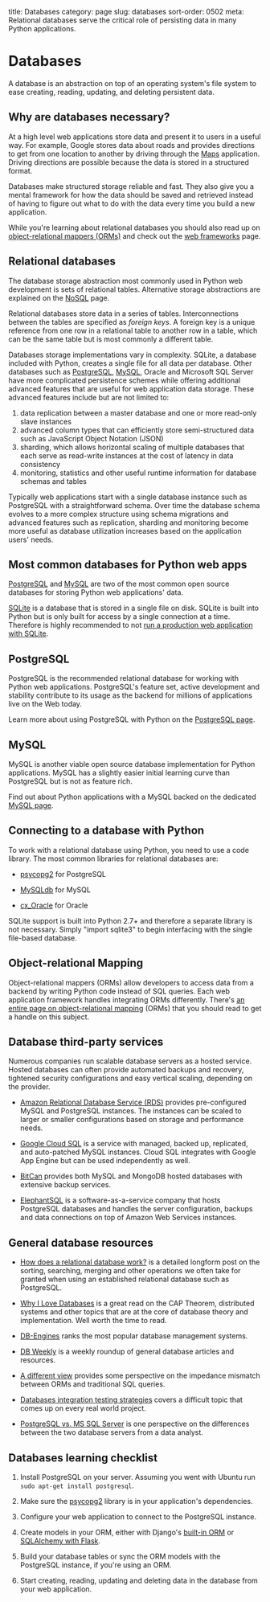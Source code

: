 title: Databases
category: page
slug: databases
sort-order: 0502
meta: Relational databases serve the critical role of persisting data in many Python applications.


# Databases
A database is an abstraction on top of an operating system's file system to 
ease creating, reading, updating, and deleting persistent data. 


## Why are databases necessary?
At a high level web applications store data and present it to users in a 
useful way. For example, Google stores data about roads and provides 
directions to get from one location to another by driving through the 
[Maps](https://www.google.com/maps/) application. Driving directions are 
possible because the data is stored in a structured format. 

Databases make structured storage reliable and fast. They also give you a 
mental framework for how the data should be saved and retrieved instead of 
having to figure out what to do with the data every time you build a new 
application.

<div class="well see-also">
While you're learning about relational databases you should also read up on
<a href="/object-relational-mappers-orms.html">object-relational mappers (ORMs)</a> 
and check out the
<a href="/web-frameworks.html">web frameworks</a> page.
</div>


## Relational databases
The database storage abstraction most commonly used in Python web development 
is sets of relational tables. Alternative storage abstractions are explained 
on the [NoSQL](/no-sql-datastore.html) page.

Relational databases store data in a series of tables. Interconnections
between the tables are specified as *foreign keys*. A foreign key is a
unique reference from one row in a relational table to another row in
a table, which can be the same table but is most commonly a different table.

Databases storage implementations vary in complexity. SQLite, a database 
included with Python, creates a single file for all data per database. 
Other databases such as [PostgreSQL](/postgresql.html),
[MySQL](/mysql.html), Oracle and Microsoft SQL Server have more 
complicated persistence schemes while offering additional advanced features 
that are useful for web application data storage. These advanced
features include but are not limited to:

1. data replication between a master database and one or more read-only slave 
   instances
1. advanced column types that can efficiently store semi-structured data
   such as JavaScript Object Notation (JSON)
1. sharding, which allows horizontal scaling of multiple databases that 
   each serve as read-write instances at the cost of latency in data
   consistency
1. monitoring, statistics and other useful runtime information for
   database schemas and tables

Typically web applications start with a single database instance such
as PostgreSQL with a straightforward schema. Over time the database 
schema evolves to a more complex structure using schema migrations and 
advanced features such as replication, sharding and monitoring become
more useful as database utilization increases based on the application
users' needs.


## Most common databases for Python web apps
[PostgreSQL](http://www.postgresql.org/) and 
[MySQL](http://www.mysql.com/) are two of the most common open source
databases for storing Python web applications' data.

[SQLite](http://www.sqlite.org/) is a database that is stored in a single
file on disk. SQLite is built into Python but is only built for access
by a single connection at a time. Therefore is highly recommended to not
[run a production web application with SQLite](https://docs.djangoproject.com/en/dev/ref/databases/#database-is-locked-errors).


## PostgreSQL
PostgreSQL is the recommended relational database for working with Python
web applications. PostgreSQL's feature set, active development and stability
contribute to its usage as the backend for millions of applications live
on the Web today.

Learn more about using PostgreSQL with Python on the 
[PostgreSQL page](/postgresql.html).


## MySQL
MySQL is another viable open source database implementation for Python 
applications. MySQL has a slightly easier initial learning curve than 
PostgreSQL but is not as feature rich.

Find out about Python applications with a MySQL backed on the dedicated 
[MySQL page](/mysql.html).


## Connecting to a database with Python
To work with a relational database using Python, you need to use a code 
library. The most common libraries for relational databases are:

* [psycopg2](http://initd.org/psycopg/) for PostgreSQL

* [MySQLdb](https://pypi.python.org/pypi/MySQL-python/1.2.5) for MySQL

* [cx\_Oracle](http://cx-oracle.sourceforge.net/) for Oracle

SQLite support is built into Python 2.7+ and therefore a separate library
is not necessary. Simply "import sqlite3" to begin interfacing with the 
single file-based database.


## Object-relational Mapping
Object-relational mappers (ORMs) allow developers to access data from a 
backend by writing Python code instead of SQL queries. Each web 
application framework handles integrating ORMs differently. There's 
[an entire page on object-relational mapping](/object-relational-mappers-orms.html) 
(ORMs) that you should read to get a handle on this subject.


## Database third-party services
Numerous companies run scalable database servers as a hosted service.
Hosted databases can often provide automated backups and recovery,
tightened security configurations and easy vertical scaling, depending on the
provider.

* [Amazon Relational Database Service (RDS)](http://aws.amazon.com/rds/)
  provides pre-configured MySQL and PostgreSQL instances. The instances can
  be scaled to larger or smaller configurations based on storage and performance
  needs.

* [Google Cloud SQL](https://developers.google.com/cloud-sql/) is a service
  with managed, backed up, replicated, and auto-patched MySQL instances. Cloud
  SQL integrates with Google App Engine but can be used independently as well.

* [BitCan](http://www.gobitcan.com/) provides both MySQL and MongoDB hosted
  databases with extensive backup services.

* [ElephantSQL](https://www.elephantsql.com/) is a software-as-a-service company
  that hosts PostgreSQL databases and handles the server configuration, backups
  and data connections on top of Amazon Web Services instances.


## General database resources
* [How does a relational database work?](http://coding-geek.com/how-databases-work/)
  is a detailed longform post on the sorting, searching, merging and other
  operations we often take for granted when using an established relational 
  database such as PostgreSQL.

* [Why I Love Databases](https://medium.com/@jeeyoungk/why-i-love-databases-1d4cc433685f)
  is a great read on the CAP Theorem, distributed systems and other topics
  that are at the core of database theory and implementation. Well worth
  the time to read.

* [DB-Engines](http://db-engines.com/en/ranking) ranks the most popular
  database management systems.

* [DB Weekly](http://dbweekly.com/) is a weekly roundup of general database 
  articles and resources.

* [A different view](http://blog.isotoma.com/2014/05/a-different-view/) 
  provides some perspective on the impedance mismatch between ORMs and
  traditional SQL queries.

* [Databases integration testing strategies](https://julien.danjou.info/blog/2014/db-integration-testing-strategies-python)
  covers a difficult topic that comes up on every real world project.

* [PostgreSQL vs. MS SQL Server](http://www.pg-versus-ms.com/) is one
  perspective on the differences between the two database servers from a
  data analyst.


## Databases learning checklist
1. Install PostgreSQL on your server. Assuming you went with Ubuntu run 
   ``sudo apt-get install postgresql``.

1. Make sure the [psycopg2](http://initd.org/psycopg/) library is in your
   application's dependencies.

1. Configure your web application to connect to the PostgreSQL instance.

1. Create models in your ORM, either with Django's 
   [built-in ORM](https://docs.djangoproject.com/en/dev/topics/db/) or
   [SQLAlchemy with Flask](http://www.sqlalchemy.org/). 

1. Build your database tables or sync the ORM models with the PostgreSQL 
   instance, if you're using an ORM.

1. Start creating, reading, updating and deleting data in the database 
   from your web application.

